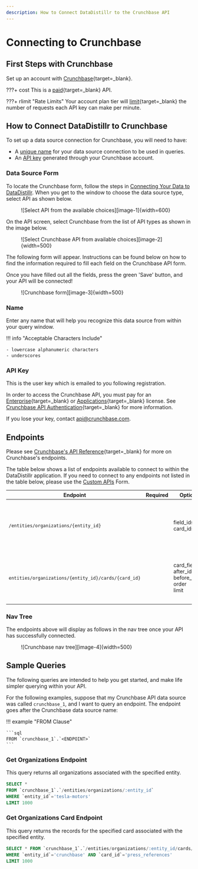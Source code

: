 ```yaml
---
description: How to Connect DataDistillr to the Crunchbase API
---
```


# Connecting to Crunchbase

## First Steps with Crunchbase

Set up an account with [Crunchbase](https://www.crunchbase.com/register){target=_blank}.

???+ cost
    This is a [paid](https://www.crunchbase.com/buy/select-product){target=_blank} API.

???+ rlimit "Rate Limits"
    Your account plan tier will [limit](https://data.crunchbase.com/docs/using-the-api#collections){target=_blank} the number of requests each API key can make per minute.

## How to Connect DataDistillr to Crunchbase

To set up a data source connection for Crunchbase, you will need to have:

- A [unique name](/connecting-data/connecting-to-apis-and-external-data/crunchbase-api/#name) for your data source connection to be used in queries.
- An [API key](/connecting-data/connecting-to-apis-and-external-data/crunchbase-api/#api-key) generated through your Crunchbase account.

### Data Source Form

To locate the Crunchbase form, follow the steps in [Connecting Your Data to DataDistillr](../../). When you get to the window to choose the data source type, select API as shown below.

<figure markdown>
![Select API from the available choices][image-1]{width=600}
</figure>

On the API screen, select Crunchbase from the list of API types as shown in the image below.

<figure markdown>
![Select Crunchbase API from available choices][image-2]{width=500}
</figure>

The following form will appear. Instructions can be found below on how to find the information required to fill each field on the Crunchbase API form.

Once you have filled out all the fields, press the green 'Save' button, and your API will be connected!

<figure markdown>
![Crunchbase form][image-3]{width=500}
</figure>

### Name
Enter any name that will help you recognize this data source from within your query window.

!!! info "Acceptable Characters Include"

    - lowercase alphanumeric characters
    - underscores

### API Key
This is the user key which is emailed to you following registration.

In order to access the Crunchbase API, you must pay for an [Enterprise](https://about.crunchbase.com/products/crunchbase-enterprise/?utm_source=cb&utm_medium=banner_ad&utm_campaign=data_crunchbase_ad&utm_content=enterprise&utm_term=click_here#enterprise-form){target=_blank} or [Applications](https://about.crunchbase.com/products/data-licensing/?utm_source=cb&utm_medium=banner_ad&utm_campaign=data_crunchbase_ad&utm_content=applications&utm_term=click_here#applications-form){target=_blank} license.
See [Crunchbase API Authentication](https://data.crunchbase.com/docs/using-the-api#authentication){target=_blank} for more information.

If you lose your key, contact [api@crunchbase.com](mailto:api@crunchbase.com).

## Endpoints
Please see [Crunchbase's API Reference](https://data.crunchbase.com/docs/using-the-api){target=_blank} for more on Crunchbase's endpoints.

The table below shows a list of endpoints available to connect to within the DataDistillr application. If you need to connect to any endpoints not listed in the table below, please use the [Custom APIs](https://docs.datadistillr.com/connecting-data/connecting-to-apis-and-external-data/custom-apis/) Form.

| Endpoint | Required | Optional | Description |
|  ----------- | ----------- | ----------- | ----------- |
| `/entities/organizations/{entity_id}` | | field_ids<br>card_ids | Returns the records for the organizations associated with the specified entity. |
| `entities/organizations/{entity_id}/cards/{card_id}` | | card_field_ids<br>after_id<br>before_id<br>order<br>limit | Returns the records for the specified card associated with the specified entity. |

### Nav Tree

The endpoints above will display as follows in the nav tree once your API has successfully connected.

<figure markdown>
  ![Crunchbase nav tree][image-4]{width=500}
</figure>

## Sample Queries

The following queries are intended to help you get started, and make life simpler querying within your API.

For the following examples, suppose that my Crunchbase API data source was called `crunchbase_1`, and I want to query an endpoint. The endpoint goes after the Crunchbase data source name:

!!! example "FROM Clause"

    ```sql
    FROM `crunchbase_1`.`<ENDPOINT>`
    ```

### Get Organizations Endpoint

This query returns all organizations associated with the specified entity.

```sql
SELECT *
FROM `crunchbase_1`.`/entities/organizations/:entity_id`
WHERE `entity_id`='tesla-motors'
LIMIT 1000
```

### Get Organizations Card Endpoint

This query returns the records for the specified card associated with the specified entity.

```sql
SELECT * FROM `crunchbase_1`.`/entities/organizations/:entity_id/cards/:card_id`
WHERE `entity_id`='crunchbase' AND `card_id`='press_references'
LIMIT 1000
```

[image-1]: ../../img/api/data-source-wizard-api-light.png
[image-2]: ../../img/api/crunchbase/crunchbase-api-types.jpeg
[image-3]: ../../img/api/crunchbase/crunchbase-form.png
[image-4]: ../../img/api/crunchbase/crunchbase-nav-tree.png
